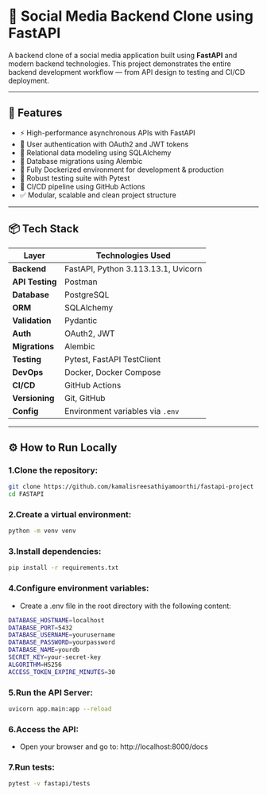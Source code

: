 # 📱 Social Media Backend Clone using FastAPI

A backend clone of a social media application built using **FastAPI** and modern backend technologies. This project demonstrates the entire backend development workflow — from API design to testing and CI/CD deployment.

---

## 🚀 Features

- ⚡ High-performance asynchronous APIs with FastAPI  
- 🔐 User authentication with OAuth2 and JWT tokens  
- 🧱 Relational data modeling using SQLAlchemy  
- 🔄 Database migrations using Alembic  
- 🐳 Fully Dockerized environment for development & production  
- 🧪 Robust testing suite with Pytest  
- 🔄 CI/CD pipeline using GitHub Actions  
- ✅ Modular, scalable and clean project structure  

---

## 📦 Tech Stack

| Layer         | Technologies Used              |
|---------------|--------------------------------|
| **Backend**    | FastAPI, Python 3.113.13.1, Uvicorn  |
| **API Testing**| Postman                        |
| **Database**   | PostgreSQL                     |
| **ORM**        | SQLAlchemy                     |
| **Validation** | Pydantic                       |
| **Auth**       | OAuth2, JWT                    |
| **Migrations** | Alembic                        |
| **Testing**    | Pytest, FastAPI TestClient     |
| **DevOps**     | Docker, Docker Compose         |
| **CI/CD**      | GitHub Actions                 |
| **Versioning** | Git, GitHub                    |
| **Config**     | Environment variables via `.env` |

---

## ⚙️ How to Run Locally

### 1.Clone the repository:
```bash
git clone https://github.com/kamalisreesathiyamoorthi/fastapi-project
cd FASTAPI
```

### 2.Create a virtual environment:
```bash
python -m venv venv
```

### 3.Install dependencies:
```bash
pip install -r requirements.txt
```

### 4.Configure environment variables:

- Create a .env file in the root directory with the following content:
```bash
DATABASE_HOSTNAME=localhost
DATABASE_PORT=5432
DATABASE_USERNAME=yourusername
DATABASE_PASSWORD=yourpassword
DATABASE_NAME=yourdb
SECRET_KEY=your-secret-key
ALGORITHM=HS256
ACCESS_TOKEN_EXPIRE_MINUTES=30
```

### 5.Run the API Server:
```bash
uvicorn app.main:app --reload
```

### 6.Access the API:
- Open your browser and go to: http://localhost:8000/docs

### 7.Run tests:
```bash
pytest -v fastapi/tests
```








